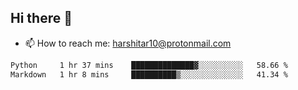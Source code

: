 ## Hi there 👋
- 📫 How to reach me: harshitar10@protonmail.com  
<!--START_SECTION:waka-->

```txt
Python     1 hr 37 mins    ██████████████▓░░░░░░░░░░   58.66 %
Markdown   1 hr 8 mins     ██████████▒░░░░░░░░░░░░░░   41.34 %
```

<!--END_SECTION:waka-->

<!--
**hharshitarora/hharshitarora** is a ✨ _special_ ✨ repository because its `README.md` (this file) appears on your GitHub profile.

Here are some ideas to get you started:

- 🔭 I’m currently working on ...
- 🌱 I’m currently learning ...
- 👯 I’m looking to collaborate on ...
- 🤔 I’m looking for help with ...
- 💬 Ask me about ...
- 📫 How to reach me: ...
- 😄 Pronouns: ...
- ⚡ Fun fact: ...
-->
